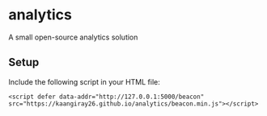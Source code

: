 # analytics
A small open-source analytics solution

## Setup
Include the following script in your HTML file:
```
<script defer data-addr="http://127.0.0.1:5000/beacon" src="https://kaangiray26.github.io/analytics/beacon.min.js"></script>
```
